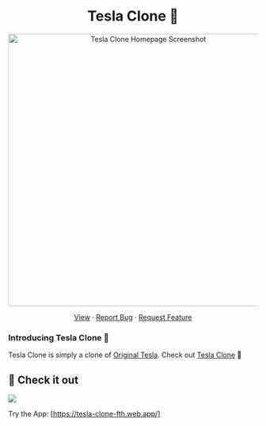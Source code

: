 <h1 align="center">Tesla Clone 🚗</h1>



<p align="center"><img src="/public/home_screenshot.png" alt="Tesla Clone Homepage Screenshot" width="550" /></p>

<p align="center">
    <a href="https://tesla-clone-kumartul.vercel.app/" target="blank">View</a>
    ·
    <a href="https://github.com/kumartul/tesla-clone/issues/new/choose">Report Bug</a>
    ·
    <a href="https://github.com/kumartul/tesla-clone/issues/new/choose">Request Feature</a>
</p>

### Introducing Tesla Clone 👋

Tesla Clone is simply a clone of [Original Tesla](https://tesla.com). Check out [Tesla Clone](https://tesla-clone-fth.web.app/) 🙌

## 🚀 Check it out

<a href="https://tesla-clone-kumartul.vercel.app/" target="blank">
    <img src="public/home_screenshot.png" />
</a>

Try the App: [https://tesla-clone-fth.web.app/]

